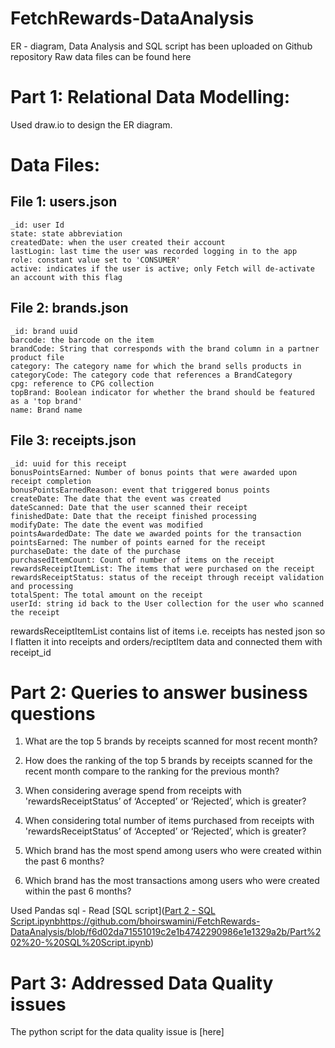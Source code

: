 # FetchRewards-DataAnalysis
ER - diagram, Data Analysis and SQL script has been uploaded on Github repository 
Raw data files can be found here

# Part 1: Relational Data Modelling:
Used draw.io to design the ER diagram.

# Data Files:
## File 1: users.json
    _id: user Id
    state: state abbreviation
    createdDate: when the user created their account
    lastLogin: last time the user was recorded logging in to the app
    role: constant value set to 'CONSUMER'
    active: indicates if the user is active; only Fetch will de-activate an account with this flag

## File 2: brands.json
    _id: brand uuid
    barcode: the barcode on the item
    brandCode: String that corresponds with the brand column in a partner product file
    category: The category name for which the brand sells products in
    categoryCode: The category code that references a BrandCategory
    cpg: reference to CPG collection
    topBrand: Boolean indicator for whether the brand should be featured as a 'top brand'
    name: Brand name

## File 3: receipts.json
    _id: uuid for this receipt
    bonusPointsEarned: Number of bonus points that were awarded upon receipt completion
    bonusPointsEarnedReason: event that triggered bonus points
    createDate: The date that the event was created
    dateScanned: Date that the user scanned their receipt
    finishedDate: Date that the receipt finished processing
    modifyDate: The date the event was modified
    pointsAwardedDate: The date we awarded points for the transaction
    pointsEarned: The number of points earned for the receipt
    purchaseDate: the date of the purchase
    purchasedItemCount: Count of number of items on the receipt
    rewardsReceiptItemList: The items that were purchased on the receipt
    rewardsReceiptStatus: status of the receipt through receipt validation and processing
    totalSpent: The total amount on the receipt
    userId: string id back to the User collection for the user who scanned the receipt

rewardsReceiptItemList contains list of items i.e. receipts has nested json so I flatten it into receipts and orders/reciptItem data and connected them with receipt_id

# Part 2: Queries to answer business questions

1. What are the top 5 brands by receipts scanned for most recent month?

2. How does the ranking of the top 5 brands by receipts scanned for the recent month compare to the ranking for the previous month?

3. When considering average spend from receipts with 'rewardsReceiptStatus’ of ‘Accepted’ or ‘Rejected’, which is greater?

4. When considering total number of items purchased from receipts with 'rewardsReceiptStatus’ of ‘Accepted’ or ‘Rejected’, which is greater?

5. Which brand has the most spend among users who were created within the past 6 months?

6. Which brand has the most transactions among users who were created within the past 6 months?

Used Pandas sql - Read [SQL script]([Part 2 - SQL Script.ipynb](https://github.com/bhoirswamini/FetchRewards-DataAnalysis/blob/f6d02da71551019c2e1b4742290986e1e1329a2b/Part%202%20-%20SQL%20Script.ipynb)https://github.com/bhoirswamini/FetchRewards-DataAnalysis/blob/f6d02da71551019c2e1b4742290986e1e1329a2b/Part%202%20-%20SQL%20Script.ipynb)

# Part 3: Addressed Data Quality issues 
The python script for the data quality issue is [here] 


